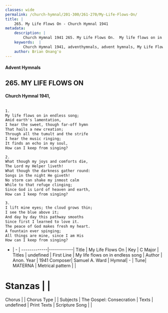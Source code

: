 ```yaml
---
classes: wide
permalink: /church-hymnal/201-300/261-270/My-Life-Flows-On/
title: |
    265. My Life Flows On - Church Hymnal 1941
metadata:
    description: |
        Church Hymnal 1941 265. My Life Flows On.  My life flows on in endless song;  Amid earth's lamentation,  I hear the sweet, though far-off hymn  That hails a new creation;  Through all the tumult and the strife  I hear the music ringing;  It finds an echo in my soul,  How can I keep from singing?  
    keywords:  |
        Church Hymnal 1941, adventhymnals, advent hymnals, My Life Flows On, My life flows on in endless song. 
    author: Brian Onang'o
---
```


#### Advent Hymnals
## 265. MY LIFE FLOWS ON
####  Church Hymnal 1941,

```txt

1.
My life flows on in endless song; 
Amid earth's lamentation, 
I hear the sweet, though far-off hymn 
That hails a new creation; 
Through all the tumult and the strife 
I hear the music ringing; 
It finds an echo in my soul, 
How can I keep from singing? 

2.
What though my joys and comforts die, 
The Lord my Helper liveth! 
What though the darkness gather round: 
Songs in the night He giveth! 
No storm can shake my inmost calm 
While to that refuge clinging; 
Since God is Lord of heaven and earth, 
How can I keep from singing? 

3.
I lift mine eyes; the cloud grows thin; 
I see the blue above it; 
And day by day this pathway smooths 
Since first I learned to love it. 
The peace of God makes fresh my heart. 
A fountain ever spinging; 
All things are mine, since I am His 
How can I keep from singing?


```

- |   -  |
-------------|------------|
Title | My Life Flows On |
Key | C Major |
Titles | undefined |
First Line | My life flows on in endless song |
Author | Anon.
Year | 1941
Composer| Samuel A. Ward |
Hymnal|  - |
Tune| MATERNA |
Metrical pattern | |
# Stanzas |  |
Chorus |  |
Chorus Type |  |
Subjects | The Gospel: Consecration |
Texts | undefined |
Print Texts | 
Scripture Song |  |
    
